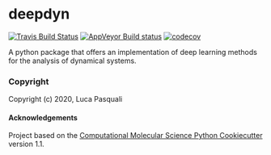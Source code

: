 deepdyn
==============================
[//]: # (Badges)
[![Travis Build Status](https://travis-ci.com/REPLACE_WITH_OWNER_ACCOUNT/deepdyn.svg?branch=master)](https://travis-ci.com/REPLACE_WITH_OWNER_ACCOUNT/deepdyn)
[![AppVeyor Build status](https://ci.appveyor.com/api/projects/status/REPLACE_WITH_APPVEYOR_LINK/branch/master?svg=true)](https://ci.appveyor.com/project/REPLACE_WITH_OWNER_ACCOUNT/deepdyn/branch/master)
[![codecov](https://codecov.io/gh/REPLACE_WITH_OWNER_ACCOUNT/deepdyn/branch/master/graph/badge.svg)](https://codecov.io/gh/REPLACE_WITH_OWNER_ACCOUNT/deepdyn/branch/master)

A python package that offers an implementation of deep learning methods for the analysis of dynamical systems.

### Copyright

Copyright (c) 2020, Luca Pasquali


#### Acknowledgements
 
Project based on the 
[Computational Molecular Science Python Cookiecutter](https://github.com/molssi/cookiecutter-cms) version 1.1.
